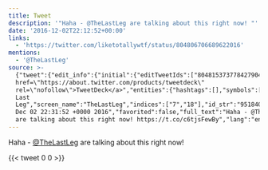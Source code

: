 ```yaml
---
title: Tweet
description: '"Haha - @TheLastLeg are talking about this right now! "'
date: '2016-12-02T22:12:52+00:00'
links:
  - 'https://twitter.com/liketotallywtf/status/804806706689622016'
mentions:
  - '@TheLastLeg'
source: >-
  {"tweet":{"edit_info":{"initial":{"editTweetIds":["804815373778427904"],"editableUntil":"2016-12-02T23:31:52.512Z","editsRemaining":"5","isEditEligible":true}},"retweeted":false,"source":"<a
  href=\"https://about.twitter.com/products/tweetdeck\"
  rel=\"nofollow\">TweetDeck</a>","entities":{"hashtags":[],"symbols":[],"user_mentions":[{"name":"The
  Last
  Leg","screen_name":"TheLastLeg","indices":["7","18"],"id_str":"951840618","id":"951840618"}],"urls":[{"url":"https://t.co/c6tjsFewBy","expanded_url":"https://twitter.com/liketotallywtf/status/804806706689622016","display_url":"twitter.com/liketotallywtf…","indices":["53","76"]}]},"display_text_range":["0","76"],"favorite_count":"0","id_str":"804815373778427904","truncated":false,"retweet_count":"0","id":"804815373778427904","possibly_sensitive":false,"created_at":"Fri
  Dec 02 22:31:52 +0000 2016","favorited":false,"full_text":"Haha - @TheLastLeg
  are talking about this right now! https://t.co/c6tjsFewBy","lang":"en"}}
---
```

Haha - [@TheLastLeg](https://twitter.com/@TheLastLeg) are talking about this right now! 
    
{{< tweet 0 0 >}}
    
